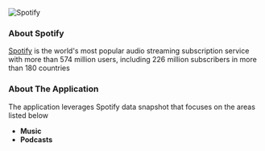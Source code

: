 ![Spotify](https://storage.googleapis.com/pr-newsroom-wp/1/2018/11/Spotify_Logo_CMYK_Green.png)

### About Spotify
[Spotify](https://open.spotify.com/) is the world's most popular audio streaming subscription service with more than 574 million users, including 226 million subscribers in more than 180 countries

### About The Application
The application leverages Spotify data snapshot that focuses on the areas listed below
- **Music**
- **Podcasts**



